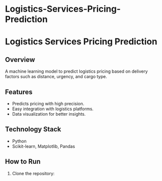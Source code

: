 # Logistics-Services-Pricing-Prediction


# Logistics Services Pricing Prediction

## Overview
A machine learning model to predict logistics pricing based on delivery factors such as distance, urgency, and cargo type.

## Features
- Predicts pricing with high precision.
- Easy integration with logistics platforms.
- Data visualization for better insights.

## Technology Stack
- Python
- Scikit-learn, Matplotlib, Pandas

## How to Run
1. Clone the repository:
